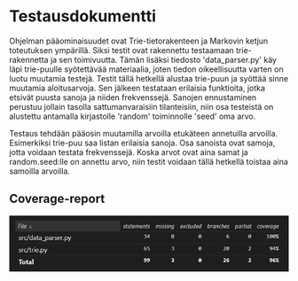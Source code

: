 # Testausdokumentti

Ohjelman pääominaisuudet ovat Trie-tietorakenteen ja Markovin ketjun toteutuksen ympärillä. Siksi testit ovat rakennettu testaamaan trie-rakennetta ja sen toimivuutta. Tämän lisäksi tiedosto 'data_parser.py' käy läpi trie-puulle syötettävää materiaalia, joten tiedon oikeellisuutta varten on luotu muutamia testejä. Testit tällä hetkellä alustaa trie-puun ja syöttää sinne muutamia aloitusarvoja. Sen jälkeen testataan erilaisia funktioita, jotka etsivät puusta sanoja ja niiden frekvenssejä. Sanojen ennustaminen perustuu jollain tasolla sattumanvaraisiin tilanteisiin, niin osa testeistä on alustettu antamalla kirjastolle 'random' toiminnolle 'seed' oma arvo.  

Testaus tehdään pääosin muutamilla arvoilla etukäteen annetuilla arvoilla. Esimerkiksi trie-puu saa listan erilaisia sanoja. Osa sanoista ovat samoja, jotta voidaan testata frekvenssejä. Koska arvot ovat aina samat ja random.seed:lle on annettu arvo, niin testit voidaan tällä hetkellä toistaa aina samoilla arvoilla. 

## Coverage-report

![alt text](pics/coverage19092025.png "Test coverage")

